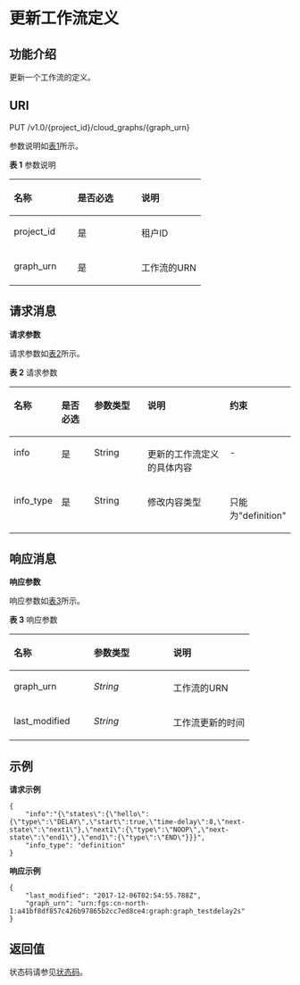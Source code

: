 # 更新工作流定义<a name="ZH-CN_TOPIC_0115410435"></a>

## 功能介绍<a name="section14274182"></a>

更新一个工作流的定义。

## URI<a name="section61358777"></a>

PUT /v1.0/\{project\_id\}/cloud\_graphs/\{graph\_urn\}

参数说明如[表1](#table55446330)所示。  

**表 1**  参数说明

<a name="table55446330"></a>
<table><thead align="left"><tr id="row24954142"><th class="cellrowborder" valign="top" width="33.33333333333333%" id="mcps1.2.4.1.1"><p id="p8019630"><a name="p8019630"></a><a name="p8019630"></a>名称</p>
</th>
<th class="cellrowborder" valign="top" width="33.33333333333333%" id="mcps1.2.4.1.2"><p id="p45610274"><a name="p45610274"></a><a name="p45610274"></a>是否必选</p>
</th>
<th class="cellrowborder" valign="top" width="33.33333333333333%" id="mcps1.2.4.1.3"><p id="p3444707"><a name="p3444707"></a><a name="p3444707"></a>说明</p>
</th>
</tr>
</thead>
<tbody><tr id="row10585816"><td class="cellrowborder" valign="top" width="33.33333333333333%" headers="mcps1.2.4.1.1 "><p id="p52144745"><a name="p52144745"></a><a name="p52144745"></a>project_id</p>
</td>
<td class="cellrowborder" valign="top" width="33.33333333333333%" headers="mcps1.2.4.1.2 "><p id="p62974848"><a name="p62974848"></a><a name="p62974848"></a>是</p>
</td>
<td class="cellrowborder" valign="top" width="33.33333333333333%" headers="mcps1.2.4.1.3 "><p id="p689026"><a name="p689026"></a><a name="p689026"></a>租户ID</p>
</td>
</tr>
<tr id="row6201240"><td class="cellrowborder" valign="top" width="33.33333333333333%" headers="mcps1.2.4.1.1 "><p id="p32538408"><a name="p32538408"></a><a name="p32538408"></a>graph_urn</p>
</td>
<td class="cellrowborder" valign="top" width="33.33333333333333%" headers="mcps1.2.4.1.2 "><p id="p18365401"><a name="p18365401"></a><a name="p18365401"></a>是</p>
</td>
<td class="cellrowborder" valign="top" width="33.33333333333333%" headers="mcps1.2.4.1.3 "><p id="p59824668112454"><a name="p59824668112454"></a><a name="p59824668112454"></a>工作流的URN</p>
</td>
</tr>
</tbody>
</table>

## 请求消息<a name="section15358085"></a>

**请求参数**

请求参数如[表2](#table739956117356)所示。

**表 2**  请求参数

<a name="table739956117356"></a>
<table><thead align="left"><tr id="row1163471317356"><th class="cellrowborder" valign="top" width="16.11%" id="mcps1.2.6.1.1"><p id="p48478684173544"><a name="p48478684173544"></a><a name="p48478684173544"></a>名称</p>
</th>
<th class="cellrowborder" valign="top" width="13.530000000000001%" id="mcps1.2.6.1.2"><p id="p33073644173544"><a name="p33073644173544"></a><a name="p33073644173544"></a>是否必选</p>
</th>
<th class="cellrowborder" valign="top" width="21.43%" id="mcps1.2.6.1.3"><p id="p40780856173544"><a name="p40780856173544"></a><a name="p40780856173544"></a>参数类型</p>
</th>
<th class="cellrowborder" valign="top" width="37.46%" id="mcps1.2.6.1.4"><p id="p63425598173544"><a name="p63425598173544"></a><a name="p63425598173544"></a>说明</p>
</th>
<th class="cellrowborder" valign="top" width="11.469999999999999%" id="mcps1.2.6.1.5"><p id="p47297298102613"><a name="p47297298102613"></a><a name="p47297298102613"></a>约束</p>
</th>
</tr>
</thead>
<tbody><tr id="row1094747517356"><td class="cellrowborder" valign="top" width="16.11%" headers="mcps1.2.6.1.1 "><p id="p2601904817356"><a name="p2601904817356"></a><a name="p2601904817356"></a>info</p>
</td>
<td class="cellrowborder" valign="top" width="13.530000000000001%" headers="mcps1.2.6.1.2 "><p id="p3498411817356"><a name="p3498411817356"></a><a name="p3498411817356"></a>是</p>
</td>
<td class="cellrowborder" valign="top" width="21.43%" headers="mcps1.2.6.1.3 "><p id="p2762365017356"><a name="p2762365017356"></a><a name="p2762365017356"></a>String</p>
</td>
<td class="cellrowborder" valign="top" width="37.46%" headers="mcps1.2.6.1.4 "><p id="p5795010517356"><a name="p5795010517356"></a><a name="p5795010517356"></a>更新的工作流定义的具体内容</p>
</td>
<td class="cellrowborder" valign="top" width="11.469999999999999%" headers="mcps1.2.6.1.5 "><p id="p5875963102613"><a name="p5875963102613"></a><a name="p5875963102613"></a>-</p>
</td>
</tr>
<tr id="row3264089017356"><td class="cellrowborder" valign="top" width="16.11%" headers="mcps1.2.6.1.1 "><p id="p1305886917356"><a name="p1305886917356"></a><a name="p1305886917356"></a>info_type</p>
</td>
<td class="cellrowborder" valign="top" width="13.530000000000001%" headers="mcps1.2.6.1.2 "><p id="p175870417356"><a name="p175870417356"></a><a name="p175870417356"></a>是</p>
</td>
<td class="cellrowborder" valign="top" width="21.43%" headers="mcps1.2.6.1.3 "><p id="p4649653017356"><a name="p4649653017356"></a><a name="p4649653017356"></a>String</p>
</td>
<td class="cellrowborder" valign="top" width="37.46%" headers="mcps1.2.6.1.4 "><p id="p726822417356"><a name="p726822417356"></a><a name="p726822417356"></a>修改内容类型</p>
</td>
<td class="cellrowborder" valign="top" width="11.469999999999999%" headers="mcps1.2.6.1.5 "><p id="p6191000102613"><a name="p6191000102613"></a><a name="p6191000102613"></a>只能为"definition"</p>
</td>
</tr>
</tbody>
</table>

## 响应消息<a name="section4005044"></a>

**响应参数**

响应参数如[表3](#table41224116113926)所示。  

**表 3**  响应参数

<a name="table41224116113926"></a>
<table><thead align="left"><tr id="row44968345113926"><th class="cellrowborder" valign="top" width="33.33%" id="mcps1.2.4.1.1"><p id="p18557300113926"><a name="p18557300113926"></a><a name="p18557300113926"></a>名称</p>
</th>
<th class="cellrowborder" valign="top" width="33.15%" id="mcps1.2.4.1.2"><p id="p26746336113926"><a name="p26746336113926"></a><a name="p26746336113926"></a>参数类型</p>
</th>
<th class="cellrowborder" valign="top" width="33.52%" id="mcps1.2.4.1.3"><p id="p18969604113926"><a name="p18969604113926"></a><a name="p18969604113926"></a>说明</p>
</th>
</tr>
</thead>
<tbody><tr id="row60142985113926"><td class="cellrowborder" valign="top" width="33.33%" headers="mcps1.2.4.1.1 "><p id="p27479878173655"><a name="p27479878173655"></a><a name="p27479878173655"></a>graph_urn</p>
</td>
<td class="cellrowborder" valign="top" width="33.15%" headers="mcps1.2.4.1.2 "><p id="p15255950173655"><a name="p15255950173655"></a><a name="p15255950173655"></a><em id="i34030625173655"><a name="i34030625173655"></a><a name="i34030625173655"></a>String</em></p>
</td>
<td class="cellrowborder" valign="top" width="33.52%" headers="mcps1.2.4.1.3 "><p id="p26185957173655"><a name="p26185957173655"></a><a name="p26185957173655"></a>工作流的URN</p>
</td>
</tr>
<tr id="row25252866113926"><td class="cellrowborder" valign="top" width="33.33%" headers="mcps1.2.4.1.1 "><p id="p12984666173655"><a name="p12984666173655"></a><a name="p12984666173655"></a>last_modified</p>
</td>
<td class="cellrowborder" valign="top" width="33.15%" headers="mcps1.2.4.1.2 "><p id="p56203040173655"><a name="p56203040173655"></a><a name="p56203040173655"></a><em id="i22572655173655"><a name="i22572655173655"></a><a name="i22572655173655"></a>String</em></p>
</td>
<td class="cellrowborder" valign="top" width="33.52%" headers="mcps1.2.4.1.3 "><p id="p42201697173655"><a name="p42201697173655"></a><a name="p42201697173655"></a>工作流更新的时间</p>
</td>
</tr>
</tbody>
</table>

## 示例<a name="section138751511192918"></a>

**请求示例**

```
{
    "info":"{\"states\":{\"hello\":{\"type\":\"DELAY\",\"start\":true,\"time-delay\":8,\"next-state\":\"next1\"},\"next1\":{\"type\":\"NOOP\",\"next-state\":\"end1\"},\"end1\":{\"type\":\"END\"}}}",
    "info_type": "definition"
}
```

**响应示例**

```
{
    "last_modified": "2017-12-06T02:54:55.788Z",
    "graph_urn": "urn:fgs:cn-north-1:a41bf8df857c426b97865b2cc7ed8ce4:graph:graph_testdelay2s"
}
```

## 返回值<a name="section36045397"></a>

状态码请参见[状态码](状态码.md)。

